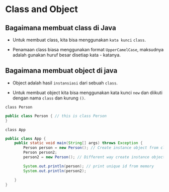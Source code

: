 # Class and Object

## Bagaimana membuat class di Java

- Untuk membuat class, kita bisa menggunakan `kata kunci` `class`.

- Penamaan class biasa menggunakan format `UpperCamelCase`, maksudnya adalah gunakan huruf besar disetiap kata - katanya.

## Bagaimana membuat object di java

- Object adalah hasil `instansiasi` dari sebuah `class`.

- Untuk membuat object kita bisa menggunakan kata kunci `new` dan diikuti dengan nama `class` dan kurung `()`.

`class Person`

```java
public class Person { // this is class Person
}
```

`class App`

```java
public class App {
    public static void main(String[] args) throws Exception {
        Person person = new Person(); // Create instance object from class Person.
        Person person2;
        person2 = new Person(); // Different way create instance object from class Person.

        System.out.println(person); // print unique id from memory 
        System.out.println(person2);

    }
}
```
